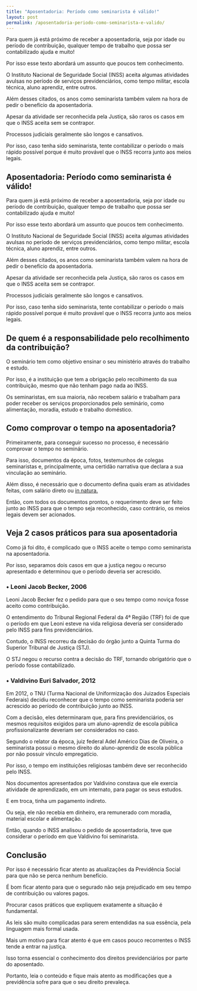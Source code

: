 ```yaml
---
title: "Aposentadoria: Período como seminarista é válido!"
layout: post
permalink: /aposentadoria-periodo-como-seminarista-e-valido/
---
```


<section class="container paginas">
  <div class="row">
    <div class="col-md-8">

<p>Para quem já está próximo de receber a aposentadoria, seja por idade ou período de contribuição, qualquer tempo de trabalho que possa ser contabilizado ajuda e muito!

  Por isso esse texto abordará um assunto que poucos tem conhecimento.

  O Instituto Nacional de Seguridade Social (INSS) aceita algumas atividades avulsas no período de serviços previdenciários, como tempo militar, escola técnica, aluno aprendiz, entre outros.

  Além desses citados, os anos como seminarista também valem na hora de pedir o benefício da aposentadoria.

  Apesar da atividade ser reconhecida pela Justiça, são raros os casos em que o INSS aceita sem se contrapor.

  Processos judiciais geralmente são longos e cansativos.

  Por isso, caso tenha sido seminarista, tente contabilizar o período o mais rápido possível porque é muito provável que o INSS recorra junto aos meios legais.
</p>
  <h1>Aposentadoria: Período como seminarista é válido!</h1>
<p>
  Para quem já está próximo de receber a aposentadoria, seja por idade ou período de contribuição, qualquer tempo de trabalho que possa ser contabilizado ajuda e muito!

  Por isso esse texto abordará um assunto que poucos tem conhecimento.

  O Instituto Nacional de Seguridade Social (INSS) aceita algumas atividades avulsas no período de serviços previdenciários, como tempo militar, escola técnica, aluno aprendiz, entre outros.

  Além desses citados, os anos como seminarista também valem na hora de pedir o benefício da aposentadoria.

  Apesar da atividade ser reconhecida pela Justiça, são raros os casos em que o INSS aceita sem se contrapor.

  Processos judiciais geralmente são longos e cansativos.

  Por isso, caso tenha sido seminarista, tente contabilizar o período o mais rápido possível porque é muito provável que o INSS recorra junto aos meios legais.
</p>

  <h2>De quem é a responsabilidade pelo recolhimento da contribuição?</h2>

<p>
  O seminário tem como objetivo ensinar o seu ministério através do trabalho e estudo.

  Por isso, é a instituição que tem a obrigação pelo recolhimento da sua contribuição, mesmo que não tenham pago nada ao INSS.

  Os seminaristas, em sua maioria, não recebem salário e trabalham para poder receber os serviços proporcionados pelo seminário, como alimentação, moradia, estudo e trabalho doméstico.
</p>
  <h2>Como comprovar o tempo na aposentadoria?</h2>

<p>
  Primeiramente, para conseguir sucesso no processo, é necessário comprovar o tempo no seminário.

  Para isso, documentos da época, fotos, testemunhos de colegas seminaristas e, principalmente, uma certidão narrativa que declara a sua vinculação ao seminário.

  Além disso, é necessário que o documento defina quais eram as atividades feitas, com salário direto ou <a href="https://geovanisantos.jusbrasil.com.br/noticias/348780520/o-que-e-salario-in-natura" target="_blank">in natura.</a>

  Então, com todos os documentos prontos, o requerimento deve ser feito junto ao INSS para que o tempo seja reconhecido, caso contrário, os meios legais devem ser acionados.
</p>
  <h2>Veja 2 casos práticos para sua aposentadoria</h2>
<p>
  Como já foi dito, é complicado que o INSS aceite o tempo como seminarista na aposentadoria.

  Por isso, separamos dois casos em que a justiça negou o recurso apresentado e determinou que o período deveria ser acrescido.

<h3> <strong>• Leoni Jacob Becker, 2006</strong></h3>
  Leoni Jacob Becker fez o pedido para que o seu tempo como noviça fosse aceito como contribuição.

  O entendimento do Tribunal Regional Federal da 4ª Região (TRF) foi de que o período em que Leoni esteve na vida religiosa deveria ser considerado pelo INSS para fins previdenciários.

  Contudo, o INSS recorreu da decisão do órgão junto a Quinta Turma do Superior Tribunal de Justiça (STJ).

  O STJ negou o recurso contra a decisão do TRF, tornando obrigatório que o período fosse contabilizado.
</p>

  <h3> <strong>• Valdivino Euri Salvador, 2012</strong></h3>

<p>Em 2012, o TNU (Turma Nacional de Uniformização dos Juizados Especiais Federais) decidiu reconhecer que o tempo como seminarista poderia ser acrescido ao período de contribuição junto ao INSS.

  Com a decisão, eles determinaram que, para fins previdenciários, os mesmos requisitos exigidos para um aluno-aprendiz de escola pública profissionalizante deveriam ser considerados no caso.

  Segundo o relator da época, juiz federal Adel Américo Dias de Oliveira, o seminarista possui o mesmo direito do aluno-aprendiz de escola pública por não possuir vínculo empregatício.

  Por isso, o tempo em instituições religiosas também deve ser reconhecido pelo INSS.

  Nos documentos apresentados por Valdivino constava que ele exercia atividade de aprendizado, em um internato, para pagar os seus estudos.

  E em troca, tinha um pagamento indireto.

  Ou seja, ele não recebia em dinheiro, era remunerado com moradia, material escolar e alimentação.

  Então, quando o INSS analisou o pedido de aposentadoria, teve que considerar o período em que Valdivino foi seminarista.
</p>

  <h2>Conclusão</h2>

<p> Por isso é necessário ficar atento as atualizações da Previdência Social para que não se perca nenhum benefício.

  É bom ficar atento para que o segurado não seja prejudicado em seu tempo de contribuição ou valores pagos.

  Procurar casos práticos que expliquem exatamente a situação é fundamental.

  As leis são muito complicadas para serem entendidas na sua essência, pela linguagem mais formal usada.

  Mais um motivo para ficar atento é que em casos pouco recorrentes o INSS tende a entrar na justiça.

  Isso torna essencial o conhecimento dos direitos previdenciários por parte do aposentado.

  Portanto, leia o conteúdo e fique mais atento as modificações que a previdência sofre para que o seu direito prevaleça.
</p>
    </div>
  </div>
</section>
